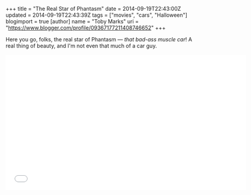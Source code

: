 +++
title = "The Real Star of Phantasm"
date = 2014-09-19T22:43:00Z
updated = 2014-09-19T22:43:39Z
tags = ["movies", "cars", "Halloween"]
blogimport = true 
[author]
	name = "Toby Marks"
	uri = "https://www.blogger.com/profile/09367177211408746652"
+++

Here you go, folks, the real star of Phantasm — <em>that bad-ass muscle car</em>! A real thing of beauty, and I'm not even that much of a car guy.<br /><br /><iframe width="640" height="360" src="//www.youtube.com/embed/W9JXLz9AaOo" frameborder="0" allowfullscreen></iframe>
